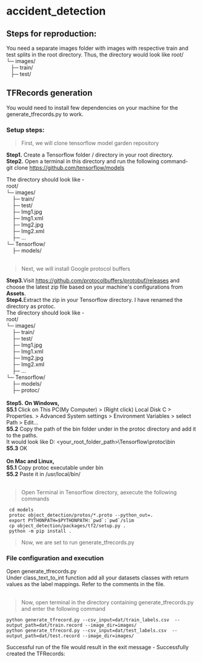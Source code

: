 # accident_detection
## Steps for reproduction:
You need a separate images folder with images with respective train and test splits in the root directory. Thus, the directory would look like
root/  
└─ images/  
&nbsp;&nbsp;&nbsp;├─ train/  
&nbsp;&nbsp;&nbsp;├─ test/
     
## TFRecords generation
You would need to install few dependencies on your machine for the generate_tfrecords.py to work. 
### Setup steps:

> First, we will clone tensorflow model garden repository  

<b>Step1.</b> Create a Tensorflow folder / directory in your root directory.  
<b>Step2.</b> Open a terminal in this directory and run the following command-  
git clone https://github.com/tensorflow/models  
  
The directory should look like -   
root/  
└─ images/  
&nbsp;&nbsp;&nbsp;&nbsp;├─ train/  
&nbsp;&nbsp;&nbsp;&nbsp;├─ test/  
&nbsp;&nbsp;&nbsp;&nbsp;├─ Img1.jpg<br/>
&nbsp;&nbsp;&nbsp;&nbsp;├─ Img1.xml<br/>
&nbsp;&nbsp;&nbsp;&nbsp;├─ Img2.jpg<br/>
&nbsp;&nbsp;&nbsp;&nbsp;├─ Img2.xml<br/>
&nbsp;&nbsp;&nbsp;&nbsp;├─ ...<br/>
└─ Tensorflow/<br/>
&nbsp;&nbsp;&nbsp;&nbsp;├─ models/<br/><br/>

> Next, we will install Google protocol buffers  

<b>Step3.</b>Visit https://github.com/protocolbuffers/protobuf/releases and choose the latest zip file based on your machine's configurations from <b>Assets</b>.<br/>
<b>Step4.</b>Extract the zip in your Tensorflow directory. I have renamed the directory as protoc.<br/>
The directory should look like - <br/>
root/<br/>
└─ images/<br/>
&nbsp;&nbsp;&nbsp;&nbsp;├─ train/<br/>
&nbsp;&nbsp;&nbsp;&nbsp;├─ test/<br/>
&nbsp;&nbsp;&nbsp;&nbsp;├─ Img1.jpg<br/>
&nbsp;&nbsp;&nbsp;&nbsp;├─ Img1.xml<br/>
&nbsp;&nbsp;&nbsp;&nbsp;├─ Img2.jpg<br/>
&nbsp;&nbsp;&nbsp;&nbsp;├─ Img2.xml<br/>
&nbsp;&nbsp;&nbsp;&nbsp;├─ ...<br/>
└─ Tensorflow/<br/>
&nbsp;&nbsp;&nbsp;&nbsp;├─ models/<br/>
&nbsp;&nbsp;&nbsp;&nbsp;├─ protoc/<br/><br/>
<b>Step5.</b>
<b>On Windows,</b><br/>
<b>S5.1</b> Click on This PC(My Computer) > (Right click) Local Disk C > Properties. > Advanced System settings > Environment Variables > select Path > Edit...<br/>
<b>S5.2</b> Copy the path of the bin folder under in the protoc directory and add it to the paths. 
<br/>It would look like D: \<your_root_folder_path>\Tensorflow\protoc\bin<br/>
<b>S5.3</b> OK<br/><br/>
<b>On Mac and Linux,</b><br/>
<b>S5.1</b> Copy protoc executable under bin<br/>
<b>S5.2</b> Paste it in /usr/local/bin/<br/><br/>

> Open Terminal in Tensorflow directory, aexecute the following commands<br/>
~~~
 cd models
 protoc object_detection/protos/*.proto --python_out=.
 export PYTHONPATH=$PYTHONPATH:`pwd`:`pwd`/slim
 cp object_detection/packages/tf2/setup.py .
 python -m pip install .
~~~

> Now, we are set to run generate_tfrecords.py  

### File configuration and execution
Open generate_tfrecords.py<br/>
Under class_text_to_int function add all your datasets classes with return values as the label mappings. Refer to the comments in the file.<br/><br/>

> Now, open terminal in the directory containing generate_tfrecords.py and enter the following command  
~~~
python generate_tfrecord.py --csv_input=dat/train_labels.csv  --output_path=dat/train.record --image_dir=images/ 
python generate_tfrecord.py --csv_input=dat/test_labels.csv  --output_path=dat/test.record --image_dir=images/ 
~~~
Successful run of the file would result in the exit message - Successfully created the TFRecords: <path>

